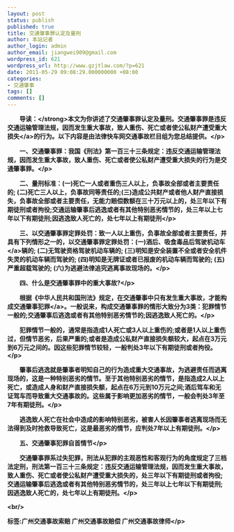```yaml
---
layout: post
status: publish
published: true
title: 交通肇事罪认定及量刑
author: 本站记者
author_login: admin
author_email: jiangwei909@gmail.com
wordpress_id: 621
wordpress_url: http://www.gzjtlaw.com/?p=621
date: 2011-05-29 09:08:29.000000000 +08:00
categories:
- 交通肇事
tags: []
comments: []
---
```

<p><p><strong>　　导读：<&#47;strong>本文为你讲述了交通肇事罪认定及量刑。交通肇事罪是违反交通运输管理法规，因而发生重大事故，致人重伤、死亡或者使公私财产遭受重大<a>损失<&#47;a>的行为。以下内容是由法律快车网交通事故栏目组为您总结提供。<&#47;p><p>　　一、交通肇事罪：我国《刑法》第一百三十三条规定：违反交通运输管理法规，因而发生重大事故，致人重伤、死亡或者使公私财产遭受重大损失的行为是交通肇事罪。<&#47;p><p>　　二、量刑标准：(一)死亡一人或者重伤三人以上，负事故全部或者主要责任的; (二)死亡三人以上，负事故同等责任的;(三)造成公共财产或者他人财产直接损失，负事故全部或者主要责任，无能力赔偿数额在三十万元以上的，处三年以下有期徒刑或者拘役;交通运输肇事后逃逸或者有其他特别恶劣情节的，处三年以上七年以下有期徒刑;因逃逸致人死亡的，处七年以上有期徒刑<&#47;p><p>　　三、以交通肇事罪定罪处罚：致一人以上重伤，负事故全部或者主要责任，并具有下列情形之一的，以交通肇事罪定罪处罚：(一)酒后、吸食毒品后驾驶<a>机动车<&#47;a>辆的; (二)无驾驶资格驾驶机动车辆的; (三)明知是安全装置不全或者安全机件失灵的机动车辆而驾驶的; (四)明知是无牌证或者已报废的机动车辆而驾驶的; (五)严重超载驾驶的; (六)为逃避法律追究逃离事故现场的。<&#47;p><p>　　四、什么是交通肇事罪中的重大事故?<&#47;p><p>　　根据《中华人民共和国刑法》规定，在交通肇事中只有发生重大事故，才能构成交通肇事<a>犯罪<&#47;a>。一般说来，构成交通肇事罪的情形大致分为3类：犯罪情节一般的;交通肇事后逃逸或者有其他特别恶劣情节的;因逃逸致人死亡的。<&#47;p><p>　　犯罪情节一般的，通常是指造成1人死亡或3人以上重伤的;或者是1人以上重伤过，但情节恶劣，后果严重的;或者是造成公私财产直接损失额较大，起点在3万元到6万元之间的。因这些犯罪情节较轻，一般判处3年以下有期徒刑或者拘役。<&#47;p><p>　　肇事后逃逸就是肇事者明知自己的行为造成重大交通事故，为逃避责任而逃离现场的，这是一种特别恶劣的情节。至于其他特别恶劣的情节，是指造成2人以上死亡，或造成人身和财产直接损失额，起点在6万元到10万元之间;酒后驾车和无证驾车而导致重大交通事故的。这些属于影响更加恶劣的情节，一般会判处3年至7年有期徒刑。<&#47;p><p>　　逃逸致人死亡在社会中造成的影响特别恶劣，被害人长因肇事者逃离现场而无法得到及时抢救导致死亡，这是最恶劣的情节，应判处7年以上有期徒刑。<&#47;p><p>　　五、交通肇事犯罪自首情节<&#47;p><p>　　交通肇事罪系过失犯罪，刑法从犯罪的主观恶性和客观行为的角度规定了三档法定刑，刑法第一百三十三条规定：违反交通运输管理法规，因而发生重大事故，致人重伤、死亡或者使公私财产遭受重大损失的，处三年以下有期徒刑或者拘役;交通运输肇事后逃逸或者有其他特别恶劣情节的，处三年以上七年以下有期徒刑;因逃逸致人死亡的，处七年以上有期徒刑。<&#47;p><br&#47;><p>标签:广州交通事故索赔 广州交通事故赔偿 广州交通事故律师<&#47;p>
